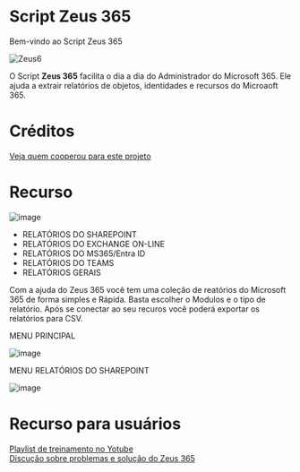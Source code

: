 
# Script Zeus 365

Bem-vindo ao Script Zeus 365 <br>

![Zeus6](https://github.com/user-attachments/assets/25c417dc-6545-4691-baaa-b46f2054c9e0)
<br>

O Script **Zeus 365** facilita o dia a dia do Administrador do Microsoft 365. Ele ajuda a extrair relatórios de objetos, identidades e recursos do Microaoft 365.
<br>

# Créditos

[Veja quem cooperou para este projeto](https://github.com/Wanderson304/Script-Zeus-365/wiki/Cr%C3%A9ditos)

# Recurso

![image](https://github.com/user-attachments/assets/b31a72e5-43d5-4347-bd35-800850d9f8a1)
<br>

- RELATÓRIOS DO SHAREPOINT            
- RELATÓRIOS DO EXCHANGE ON-LINE   
- RELATÓRIOS DO MS365/Entra ID     
- RELATÓRIOS DO TEAMS             
- RELATÓRIOS GERAIS

Com a ajuda do Zeus 365 você tem uma coleção de reatórios do Microsoft 365 de forma simples e Rápida.
Basta escolher o Modulos e o tipo de relatório. Após se conectar ao seu recuros você poderá exportar os relatórios para CSV.
<br>

MENU PRINCIPAL
<br>

![image](https://github.com/user-attachments/assets/f4951653-621b-4446-b6e0-6ad9d2e3d896)
<br>

MENU RELATÓRIOS DO SHAREPOINT
<br>

![image](https://github.com/user-attachments/assets/8da996ff-3290-40b4-8980-7964827b74a5)
<br>

# Recurso para usuários

[Playlist de treinamento no Yotube]() <br>
[Discução sobre problemas e solução do Zeus 365]() <br>




